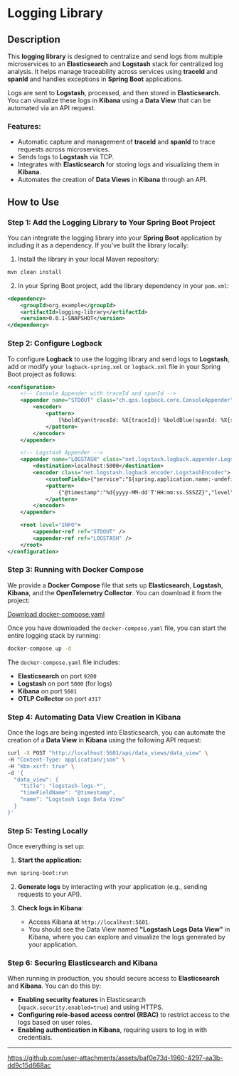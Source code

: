 # Logging Library

## Description

This **logging library** is designed to centralize and send logs from multiple microservices to an **Elasticsearch** and **Logstash** stack for centralized log analysis. It helps manage traceability across services using **traceId** and **spanId** and handles exceptions in **Spring Boot** applications.

Logs are sent to **Logstash**, processed, and then stored in **Elasticsearch**. You can visualize these logs in **Kibana** using a **Data View** that can be automated via an API request.

### Features:
- Automatic capture and management of **traceId** and **spanId** to trace requests across microservices.
- Sends logs to **Logstash** via TCP.
- Integrates with **Elasticsearch** for storing logs and visualizing them in **Kibana**.
- Automates the creation of **Data Views** in **Kibana** through an API.

## How to Use

### Step 1: Add the Logging Library to Your Spring Boot Project

You can integrate the logging library into your **Spring Boot** application by including it as a dependency. If you've built the library locally:

1. Install the library in your local Maven repository:

```bash
mvn clean install
```

2. In your Spring Boot project, add the library dependency in your `pom.xml`:

```xml
<dependency>
    <groupId>org.example</groupId>
    <artifactId>logging-library</artifactId>
    <version>0.0.1-SNAPSHOT</version>
</dependency>
```

### Step 2: Configure Logback

To configure **Logback** to use the logging library and send logs to **Logstash**, add or modify your `logback-spring.xml` or `logback.xml` file in your Spring Boot project as follows:

```xml
<configuration>
    <!-- Console Appender with traceId and spanId -->
    <appender name="STDOUT" class="ch.qos.logback.core.ConsoleAppender">
        <encoder>
            <pattern>
                [%boldCyan(traceId: %X{traceId}) %boldBlue(spanId: %X{spanId})] %d{yyyy-MM-dd HH:mm:ss.SSS} [%level] %logger{36} - %msg%n
            </pattern>
        </encoder>
    </appender>

    <!-- Logstash Appender -->
    <appender name="LOGSTASH" class="net.logstash.logback.appender.LogstashTcpSocketAppender">
        <destination>localhost:5000</destination>
        <encoder class="net.logstash.logback.encoder.LogstashEncoder">
            <customFields>{"service":"${spring.application.name:-undefined-service}"}</customFields>
            <pattern>
                {"@timestamp":"%d{yyyy-MM-dd'T'HH:mm:ss.SSSZZ}","level":"%level","logger":"%logger","traceId":"%X{traceId}","spanId":"%X{spanId}"}
            </pattern>
        </encoder>
    </appender>

    <root level="INFO">
        <appender-ref ref="STDOUT" />
        <appender-ref ref="LOGSTASH" />
    </root>
</configuration>
```

### Step 3: Running with Docker Compose

We provide a **Docker Compose** file that sets up **Elasticsearch**, **Logstash**, **Kibana**, and the **OpenTelemetry Collector**. You can download it from the project:

[Download docker-compose.yaml](docker-compose.yaml)

Once you have downloaded the `docker-compose.yaml` file, you can start the entire logging stack by running:

```bash
docker-compose up -d
```

The `docker-compose.yaml` file includes:

- **Elasticsearch** on port `9200`
- **Logstash** on port `5000` (for logs)
- **Kibana** on port `5601`
- **OTLP Collector** on port `4317`

### Step 4: Automating Data View Creation in Kibana

Once the logs are being ingested into Elasticsearch, you can automate the creation of a **Data View** in **Kibana** using the following API request:

```bash
curl -X POST "http://localhost:5601/api/data_views/data_view" \
-H "Content-Type: application/json" \
-H "kbn-xsrf: true" \
-d '{
  "data_view": {
    "title": "logstash-logs-*",
    "timeFieldName": "@timestamp",
    "name": "Logstash Logs Data View"
  }
}'
```

### Step 5: Testing Locally

Once everything is set up:

1. **Start the application:**

```bash
mvn spring-boot:run
```

2. **Generate logs** by interacting with your application (e.g., sending requests to your API).

3. **Check logs in Kibana**:
   - Access Kibana at `http://localhost:5601`.
   - You should see the Data View named **"Logstash Logs Data View"** in Kibana, where you can explore and visualize the logs generated by your application.

### Step 6: Securing Elasticsearch and Kibana

When running in production, you should secure access to **Elasticsearch** and **Kibana**. You can do this by:

- **Enabling security features** in Elasticsearch (`xpack.security.enabled=true`) and using HTTPS.
- **Configuring role-based access control (RBAC)** to restrict access to the logs based on user roles.
- **Enabling authentication in Kibana**, requiring users to log in with credentials.

---

https://github.com/user-attachments/assets/baf0e73d-1960-4297-aa3b-dd9c15d668ac



